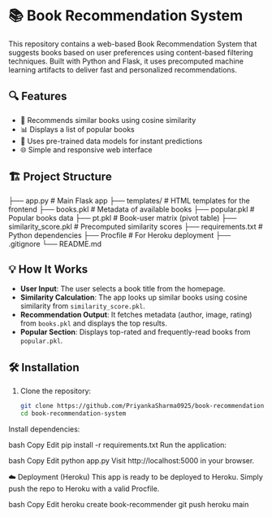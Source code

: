 # 📚 Book Recommendation System

This repository contains a web-based Book Recommendation System that suggests books based on user preferences using content-based filtering techniques. Built with Python and Flask, it uses precomputed machine learning artifacts to deliver fast and personalized recommendations.

## 🔍 Features

- 📖 Recommends similar books using cosine similarity
- 📊 Displays a list of popular books
- 🧠 Uses pre-trained data models for instant predictions
- 🌐 Simple and responsive web interface

## 🏗️ Project Structure

├── app.py # Main Flask app
├── templates/ # HTML templates for the frontend
├── books.pkl # Metadata of available books
├── popular.pkl # Popular books data
├── pt.pkl # Book-user matrix (pivot table)
├── similarity_score.pkl # Precomputed similarity scores
├── requirements.txt # Python dependencies
├── Procfile # For Heroku deployment
├── .gitignore
└── README.md


## 💡 How It Works

- **User Input**: The user selects a book title from the homepage.
- **Similarity Calculation**: The app looks up similar books using cosine similarity from `similarity_score.pkl`.
- **Recommendation Output**: It fetches metadata (author, image, rating) from `books.pkl` and displays the top results.
- **Popular Section**: Displays top-rated and frequently-read books from `popular.pkl`.

## 🛠️ Installation

1. Clone the repository:
   ```bash
   git clone https://github.com/PriyankaSharma0925/book-recommendation-system.git
   cd book-recommendation-system

Install dependencies:

bash
Copy
Edit
pip install -r requirements.txt
Run the application:

bash
Copy
Edit
python app.py
Visit http://localhost:5000 in your browser.

☁️ Deployment (Heroku)
This app is ready to be deployed to Heroku. Simply push the repo to Heroku with a valid Procfile.

bash
Copy
Edit
heroku create book-recommender
git push heroku main
